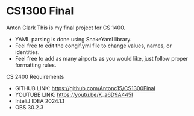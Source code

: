# CS1300 Final
Anton Clark
This is my final project for CS 1400.

* YAML parsing is done using SnakeYaml library.
* Feel free to edit the congif.yml file to change values, names, or identities.
* Feel free to add as many airports as you would like, just follow proper formatting rules.

CS 2400 Requirements
* GITHUB LINK: https://github.com/Antonc15/CS1300Final
* YOUTUBE LINK: https://youtu.be/K_a6D9A445I
* InteliJ IDEA 2024.1.1
* OBS 30.2.3
